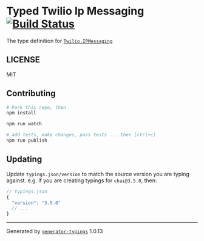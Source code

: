 # Typed Twilio Ip Messaging  [![Build Status](https://travis-ci.org/it@github.com:dkundel/typed-twilio-ipm.svg?branch=master)](https://travis-ci.org/it@github.com:dkundel/typed-twilio-ipm)


The type definition for [`Twilio.IPMessaging`]()

## LICENSE

MIT

## Contributing

```sh
# Fork this repo, then
npm install

npm run watch

# add tests, make changes, pass tests ... then [ctrl+c]
npm run publish
```

## Updating

Update `typings.json/version` to match the source version you are typing against.
e.g. if you are creating typings for `chai@3.5.0`, then:

```js
// typings.json
{
  "version": "3.5.0"
  // ...
}
```

----

Generated by [`generator-typings`](https://github.com/typings/generator-typings) 1.0.13
